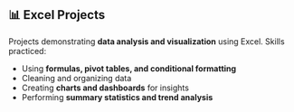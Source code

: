 ## 📊 Excel Projects

Projects demonstrating **data analysis and visualization** using Excel. Skills practiced:

- Using **formulas, pivot tables, and conditional formatting**
- Cleaning and organizing data
- Creating **charts and dashboards** for insights
- Performing **summary statistics and trend analysis**
